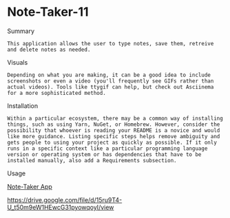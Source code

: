 # Note-Taker-11

Summary

```
This application allows the user to type notes, save them, retreive and delete notes as needed.
```

Visuals

```
Depending on what you are making, it can be a good idea to include screenshots or even a video (you'll frequently see GIFs rather than actual videos). Tools like ttygif can help, but check out Asciinema for a more sophisticated method.
```

Installation
```
Within a particular ecosystem, there may be a common way of installing things, such as using Yarn, NuGet, or Homebrew. However, consider the possibility that whoever is reading your README is a novice and would like more guidance. Listing specific steps helps remove ambiguity and gets people to using your project as quickly as possible. If it only runs in a specific context like a particular programming language version or operating system or has dependencies that have to be installed manually, also add a Requirements subsection.
```
Usage

[Note-Taker App](https://fathomless-tor-08773.herokuapp.com/)

https://drive.google.com/file/d/15ru9T4-U_t50m9eW1HEwcG31pyowqoyI/view
